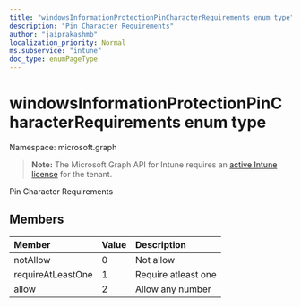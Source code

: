 ```yaml
---
title: "windowsInformationProtectionPinCharacterRequirements enum type"
description: "Pin Character Requirements"
author: "jaiprakashmb"
localization_priority: Normal
ms.subservice: "intune"
doc_type: enumPageType
---
```


# windowsInformationProtectionPinCharacterRequirements enum type

Namespace: microsoft.graph

> **Note:** The Microsoft Graph API for Intune requires an [active Intune license](https://go.microsoft.com/fwlink/?linkid=839381) for the tenant.

Pin Character Requirements

## Members
|Member|Value|Description|
|:---|:---|:---|
|notAllow|0|Not allow|
|requireAtLeastOne|1|Require atleast one|
|allow|2|Allow any number|
